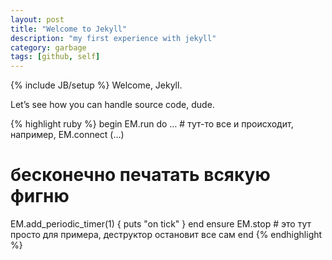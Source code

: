 ```yaml
---
layout: post
title: "Welcome to Jekyll"
description: "my first experience with jekyll"
category: garbage
tags: [github, self]
---
```

{% include JB/setup %}
Welcome, Jekyll.

Let’s see how you can handle source code, dude.

{% highlight ruby %}
begin
  EM.run do
  … # тут-то все и происходит, например, EM.connect (…)
  # бесконечно печатать всякую фигню
  EM.add_periodic_timer(1) { puts "on tick" } 
  end
ensure
  EM.stop # это тут просто для примера, деструктор остановит все сам
end
{% endhighlight %}

